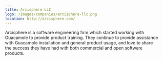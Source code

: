```yaml
---
title: Arcisphere LLC
logo: /images/companies/arcisphere-llc.png
location: http://arcisphere.com/
---
```


Arcisphere is a software engineering firm which started working with Guacamole
to provide product training. They continue to provide assistance with Guacamole
installation and general product usage, and love to share the success they have
had with both commercial and open software products.

